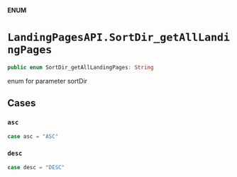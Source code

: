 **ENUM**

# `LandingPagesAPI.SortDir_getAllLandingPages`

```swift
public enum SortDir_getAllLandingPages: String
```

enum for parameter sortDir

## Cases
### `asc`

```swift
case asc = "ASC"
```

### `desc`

```swift
case desc = "DESC"
```
